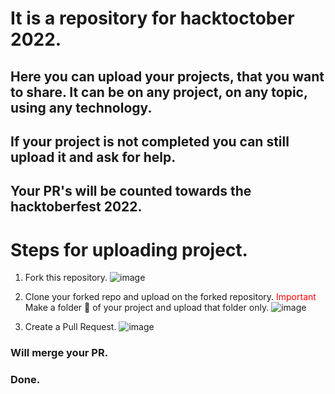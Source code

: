 # It is a repository for hacktoctober 2022.
## Here you can upload your projects, that you want to share. It can be on any project, on any topic, using any technology. 
## If your project is not completed you can still upload it and ask for help.
## Your PR's will be counted towards the hacktoberfest 2022.

# Steps for uploading project.
1. Fork this repository.
![image](https://user-images.githubusercontent.com/63469455/194538819-bb8d0736-ccb0-4e6e-b83d-fae0e983fd70.png)

2. Clone your forked repo and upload on the forked repository.
<span style="color:red">Important</span>
Make a folder 📂 of your project and upload that folder only. 
![image](https://user-images.githubusercontent.com/63469455/194539903-75b38527-6a98-498d-b81c-5aa2bb64366d.png)

3. Create a Pull Request.
![image](https://user-images.githubusercontent.com/63469455/194540060-1ff8d46e-b5c4-4f4a-a306-a67a8eee73ae.png)

### Will merge your PR.
### Done.
